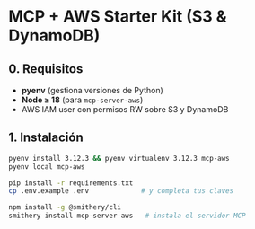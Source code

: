 # MCP + AWS Starter Kit (S3 & DynamoDB)

## 0. Requisitos
* **pyenv** (gestiona versiones de Python)
* **Node ≥ 18** (para `mcp-server-aws`)
* AWS IAM user con permisos RW sobre S3 y DynamoDB

## 1. Instalación
```bash
pyenv install 3.12.3 && pyenv virtualenv 3.12.3 mcp-aws
pyenv local mcp-aws

pip install -r requirements.txt
cp .env.example .env             # y completa tus claves

npm install -g @smithery/cli
smithery install mcp-server-aws   # instala el servidor MCP
